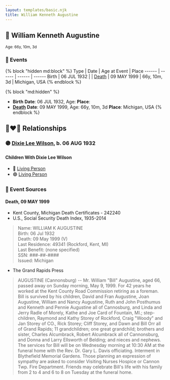 ```yaml
---
layout: templates/basic.njk
title: William Kenneth Augustine
---
```

## 🔵 William Kenneth Augustine
<small>Age: 66y, 10m, 3d</small>


### 📆 Events

{% block "hidden md:block" %}
Type | Date | Age at Event | Place
------ | ------ | ------ | ------
Birth | 06 JUL 1932 |  |
[Death](#event-event-3) | 09 MAY 1999 | 66y, 10m, 3d | Michigan, USA
{% endblock %}

{% block "md:hidden" %}
- **Birth**
**Date**: 06 JUL 1932, Age:
**Place**:
- **[Death](#event-event-3)**
**Date**: 09 MAY 1999, Age: 66y, 10m, 3d
**Place**: Michigan, USA
{% endblock %}

## 👩‍❤️‍👨 Relationships

### 🟣 [Dixie Lee Wilson](/people/8/87584724), b. 06 AUG 1932

#### Children With Dixie Lee Wilson
* 🔵 [Living Person](/people/1/12835222)
* 🟣 [Living Person](/people/6/69397775)
### 📰 Event Sources

#### <a id="event-event-3"></a> Death, 09 MAY 1999
* Kent County, Michigan Death Certificates  - 242240
* U.S., Social Security Death Index, 1935-2014
>   
  > Name: WILLIAM K AUGUSTINE  
  > Birth: 06 Jul 1932  
  > Death: 09 May 1999 (V)  
  > Last Residence: 49341 (Rockford, Kent, MI)  
  > Last Benefit: (none specified)  
  > SSN: ###-##-####  
  > Issued: Michigan
* The Grand Rapids Press
>   
  > AUGUSTINE (Cannonsburg) -- Mr. William "Bill" Augustine, aged 66, passed away on Sunday morning, May 9, 1999. For 42 years he worked at the Kent County Road Commission retiring as a foreman. Bill is survived by his children, David and Fran Augustine, Joan Augustine, William and Nancy Augustine, Ruth and John Posthumus and Kenneth and Pennie Augustine all of Cannosburg, and Linda and Jerry Radle of Morely, Kathe and Joe Card of Fountain, MI.; step-children, Raymond and Kathy Storey of Rockford, Craig "Woody" and Jan Storey of CO., Rick Storey; Cliff Storey, and Dawn and Bill Orr all of Grand Rapids; 11 grandchildren; one great grandchild; brothers and sister, Charles Alcumbrack, Robert Alcumbrack all of Cannonsburg, and Donna and Larry Ellsworth of Belding; and nieces and nephews. The services for Bill will be on Wednesday morning at 10:30 AM at the funeral home with the Rev. Dr. Gary L. Davis officiating. Interment in Blythefield Memorial Gardens. Those planning an expression of sympathy are asked to consider Visiting Nurses Hospice or Cannon Twp. Fire Department. Friends may celebrate Bill's life with his family from 2 to 4 and 6 to 8 on Tuesday at the funeral home.

